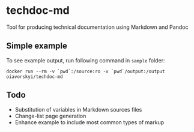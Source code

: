 # techdoc-md
Tool for producing technical documentation using Markdown and Pandoc

## Simple example

To see example output, run following command in `sample` folder:

``docker run --rm -v `pwd`:/source:ro -v `pwd`/output:/output oiavorskyi/techdoc-md``

## Todo

* Substitution of variables in Markdown sources files
* Change-list page generation
* Enhance example to include most common types of markup
